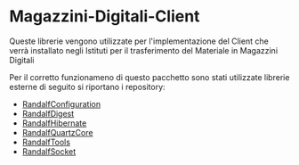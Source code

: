 Magazzini-Digitali-Client
=========================

Queste librerie vengono utilizzate per l'implementazione del Client che verrà installato negli Istituti per il trasferimento del Materiale in Magazzini Digitali

Per il corretto funzionameno di questo pacchetto sono stati utilizzate librerie esterne di seguito si riportano i repository:
* [RandalfConfiguration](https://github.com/RandalfMx/RandalfConfiguration)
* [RandalfDigest](https://github.com/RandalfMx/RandalfDigest)
* [RandalfHibernate](https://github.com/RandalfMx/RandalfProtocol/tree/master/RandalfHibernate)
* [RandalfQuartzCore](https://github.com/RandalfMx/RandalfProtocol/tree/master/RandalfQuartzCore)
* [RandalfTools](https://github.com/RandalfMx/RandalfTools)
* [RandalfSocket](https://github.com/RandalfMx/RandalfGestioneSocket/tree/master/RandalfSocket)
